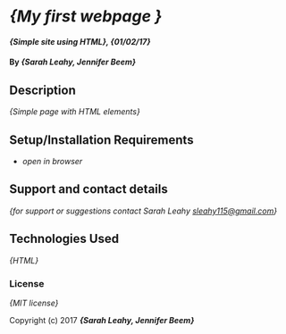 # _{My first webpage }_

#### _{Simple site using HTML}, {01/02/17}_

#### By _**{Sarah Leahy, Jennifer Beem}**_

## Description

_{Simple page with HTML elements}_

## Setup/Installation Requirements

* _open in browser_



## Support and contact details

_{for support or suggestions contact Sarah Leahy sleahy115@gmail.com}_

## Technologies Used

_{HTML}_

### License

*{MIT license}*

Copyright (c) 2017 **_{Sarah Leahy, Jennifer Beem}_**
